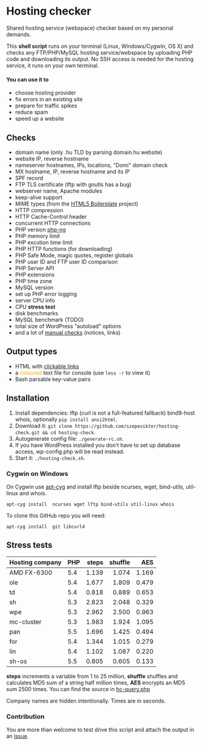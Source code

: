 Hosting checker
===============

Shared hosting service (webspace) checker based on my personal demands.

This **shell script** runs on your terminal (Linux, Windows/Cygwin, OS X) and checks any FTP/PHP/MySQL hosting service/webspace
by uploading PHP code and downloading its output. No SSH access is needed for the hosting service, it runs on your own terminal.

#### You can use it to

- choose hosting provider
- fix errors in an existing site
- prepare for traffic spikes
- reduce spam
- speed up a website

## Checks

- domain name (only .hu TLD by parsing domain.hu website)
- website IP, reverse hostname
- nameserver hostnames, IPs, locations, "Domi" domain check
- MX hostname, IP, reverse hostname and its IP
- SPF record
- FTP TLS certificate (lftp with gnutls has a bug)
- webserver name, Apache modules
- keep-alive support
- MIME types (from the [HTML5 Boilerplate](https://github.com/h5bp/html5-boilerplate/) project)
- HTTP compression
- HTTP Cache-Control header
- concurrent HTTP connections
- PHP version [php-ng](https://wiki.php.net/phpng)
- PHP memory limit
- PHP excution time limit
- PHP HTTP functions (for downloading)
- PHP Safe Mode, magic quotes, register globals
- PHP user ID and FTP user ID comparison
- PHP Server API
- PHP extensions
- PHP time zone
- MySQL version
- set up PHP error logging
- server CPU info
- CPU **stress test**
- disk benchmarks
- MySQL benchmark (TODO)
- total size of WordPress "autoload" options
- and a lot of [manual checks](https://github.com/szepeviktor/hosting-check/blob/master/hosting-check.sh#L1267) (notices, links)

## Output types

- HTML with [clickable links](http://online1.hu/)
- a <span style="color:orange;">coloured</span> text file for console (use `less -r` to view it)
- Bash parsable key-value pairs

## Installation

1. Install dependencies: lftp (curl is not a full-featured fallback) bind9-host whois, optionally `pip install ansi2html`.
1. Download it: `git clone https://github.com/szepeviktor/hosting-check.git && cd hosting-check`.
1. Autogenerate config file: `./generate-rc.sh`.
1. If you have WordPress installed you don't have to set up database access, wp-config.php will be read instead.
1. Start it: `./hosting-check.sh`.

### Cygwin on Windows

On Cygwin use [apt-cyg](https://github.com/transcode-open/apt-cyg) and install lftp beside ncurses,
wget, bind-utils, util-linux and whois.

`apt-cyg install  ncurses wget lftp bind-utils util-linux whois`

To clone this GitHub repo you will need:

`apt-cyg install  git libcurl4`

## Stress tests

| Hosting company | PHP | steps  | shuffle | AES    |
| --------------- | --- | ------:| -------:| ------:|
| AMD FX-6300     | 5.4 |  1.139 |   1.074 |  1.169 |
| ole             | 5.4 |  1.677 |   1.809 |  0.479 |
| td              | 5.4 |  0.818 |   0.889 |  0.653 |
| sh              | 5.3 |  2.823 |   2.048 |  0.329 |
| wpe             | 5.3 |  2.962 |   2.500 |  0.963 |
| mc-cluster      | 5.3 |  1.983 |   1.924 |  1.095 |
| pan             | 5.5 |  1.696 |   1.425 |  0.494 |
| for             | 5.4 |  1.344 |   1.015 |  0.279 |
| lin             | 5.4 |  1.102 |   1.087 |  0.220 |
| sh-os           | 5.5 |  0.805 |   0.605 |  0.133 |

**steps** increments a variable from 1 to 25 million, **shuffle** shuffles and calculates MD5 sum of a string half million times,
**AES** encrypts an MD5 sum 2500 times. You can find the source in [hc-query.php](https://github.com/szepeviktor/hosting-check/blob/master/hc-query.php#L82-L117)

Company names are hidden intentionally. Times are in seconds.

### Contribution

You are more than welcome to test drive this script and attach the output in an [issue](https://github.com/szepeviktor/hosting-check/issues/new).
